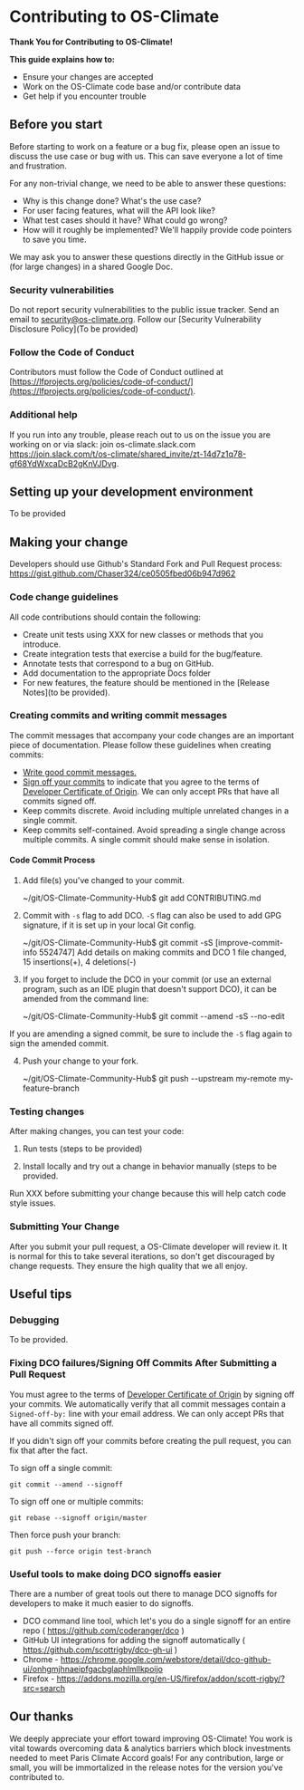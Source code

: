# Contributing to OS-Climate

**Thank You for Contributing to OS-Climate!**

**This guide explains how to:**

- Ensure your changes are accepted
- Work on the OS-Climate code base and/or contribute data
- Get help if you encounter trouble

## Before you start

Before starting to work on a feature or a bug fix, please open an issue to discuss the use case or bug with us. This can save everyone a lot of time and frustration.

For any non-trivial change, we need to be able to answer these questions:

- Why is this change done? What's the use case?
- For user facing features, what will the API look like?
- What test cases should it have? What could go wrong?
- How will it roughly be implemented? We'll happily provide code pointers to save you time.

We may ask you to answer these questions directly in the GitHub issue or (for large changes) in a shared Google Doc.

### Security vulnerabilities

Do not report security vulnerabilities to the public issue tracker. Send an email to <security@os-climate.org>. Follow our [Security Vulnerability Disclosure Policy](To be provided)

### Follow the Code of Conduct

Contributors must follow the Code of Conduct outlined at [https://lfprojects.org/policies/code-of-conduct/](https://lfprojects.org/policies/code-of-conduct/).

### Additional help

If you run into any trouble, please reach out to us on the issue you are working on or via slack: join os-climate.slack.com <https://join.slack.com/t/os-climate/shared_invite/zt-14d7z1q78-gf68YdWxcaDcB2gKnVJDvg>.

## Setting up your development environment

To be provided

## Making your change

Developers should use Github's Standard Fork and Pull Request process: <https://gist.github.com/Chaser324/ce0505fbed06b947d962>

### Code change guidelines

All code contributions should contain the following:

- Create unit tests using XXX for new classes or methods that you introduce.
- Create integration tests that exercise a build for the bug/feature.
- Annotate tests that correspond to a bug on GitHub.
- Add documentation to the appropriate Docs folder
- For new features, the feature should be mentioned in the [Release Notes](to be provided).

### Creating commits and writing commit messages

The commit messages that accompany your code changes are an important piece of documentation. Please follow these guidelines when creating commits:

- [Write good commit messages.](https://cbea.ms/git-commit/#seven-rules)
- [Sign off your commits](https://git-scm.com/docs/git-commit#Documentation/git-commit.txt---signoff) to indicate that you agree to the terms of [Developer Certificate of Origin](https://developercertificate.org/). We can only accept PRs that have all commits signed off.
- Keep commits discrete. Avoid including multiple unrelated changes in a single commit.
- Keep commits self-contained. Avoid spreading a single change across multiple commits. A single commit should make sense in isolation.

#### Code Commit Process

1. Add file(s) you've changed to your commit.

   ~/git/OS-Climate-Community-Hub$ git add CONTRIBUTING.md

2. Commit with `-s` flag to add DCO. `-S` flag can also be used to add GPG signature,
   if it is set up in your local Git config.

   ~/git/OS-Climate-Community-Hub$ git commit -sS
   [improve-commit-info 5524747] Add details on making commits and DCO
   1 file changed, 15 insertions(+), 4 deletions(-)

3. If you forget to include the DCO in your commit (or use an external program,
   such as an IDE plugin that doesn't support DCO), it can be amended from the command
   line:

   ~/git/OS-Climate-Community-Hub$ git commit --amend -sS --no-edit

If you are amending a signed commit, be sure to include the `-S` flag again to sign
the amended commit.

4. Push your change to your fork.

   ~/git/OS-Climate-Community-Hub$ git push --upstream my-remote my-feature-branch

### Testing changes

After making changes, you can test your code:

1. Run tests (steps to be provided)

2. Install locally and try out a change in behavior manually (steps to be provided.

Run XXX before submitting your change because this will help catch code style issues.

### Submitting Your Change

After you submit your pull request, a OS-Climate developer will review it. It is normal for this to take several iterations, so don't get discouraged by change requests. They ensure the high quality that we all enjoy.

## Useful tips

### Debugging

To be provided.

### Fixing DCO failures/Signing Off Commits After Submitting a Pull Request

You must agree to the terms of [Developer Certificate of Origin](https://developercertificate.org/) by signing off your commits. We automatically verify that all commit messages contain a `Signed-off-by:` line with your email address. We can only accept PRs that have all commits signed off.

If you didn't sign off your commits before creating the pull request, you can fix that after the fact.

To sign off a single commit:

`git commit --amend --signoff`

To sign off one or multiple commits:

`git rebase --signoff origin/master`

Then force push your branch:

`git push --force origin test-branch`

### Useful tools to make doing DCO signoffs easier

There are a number of great tools out there to manage DCO signoffs for developers to make it much easier to do signoffs.

- DCO command line tool, which let's you do a single signoff for an entire repo ( <https://github.com/coderanger/dco> )
- GitHub UI integrations for adding the signoff automatically ( <https://github.com/scottrigby/dco-gh-ui> )
- Chrome - <https://chrome.google.com/webstore/detail/dco-github-ui/onhgmjhnaeipfgacbglaphlmllkpoijo>
- Firefox - <https://addons.mozilla.org/en-US/firefox/addon/scott-rigby/?src=search>

## Our thanks

We deeply appreciate your effort toward improving OS-Climate! You work is vital towards overcoming data & analytics barriers which block investments needed to meet Paris Climate Accord goals! For any contribution, large or small, you will be immortalized in the release notes for the version you've contributed to.
